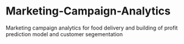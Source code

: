 # Marketing-Campaign-Analytics
Marketing campaign analytics for food delivery and building of profit prediction model and customer segementation

